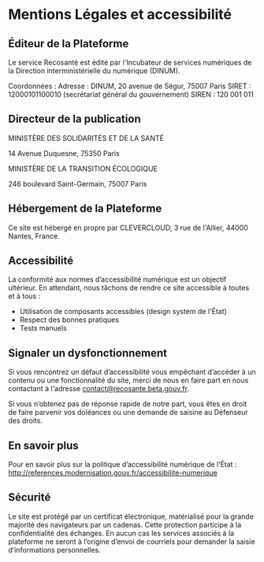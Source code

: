 # Mentions Légales et accessibilité


## Éditeur de la Plateforme
Le service Recosanté est édité par l'Incubateur de services numériques de la Direction interministérielle du numérique (DINUM).

Coordonnées :
Adresse : DINUM, 20 avenue de Ségur, 75007 Paris
SIRET : 12000101100010 (secrétariat général du gouvernement)
SIREN : 120 001 011


## Directeur de la publication

MINISTÈRE DES SOLIDARITÉS ET DE LA SANTÉ

14 Avenue Duquesne, 75350 Paris

MINISTÈRE DE LA TRANSITION ÉCOLOGIQUE

246 boulevard Saint-Germain, 75007 Paris


## Hébergement de la Plateforme
Ce site est hébergé en propre par CLEVERCLOUD, 3 rue de l'Allier, 44000 Nantes, France.


## Accessibilité
La conformité aux normes d’accessibilité numérique est un objectif ultérieur. En attendant, nous tâchons de rendre ce site accessible à toutes et à tous :

- Utilisation de composants accessibles (design system de l'État)
- Respect des bonnes pratiques
- Tests manuels


## Signaler un dysfonctionnement
Si vous rencontrez un défaut d’accessibilité vous empêchant d’accéder à un contenu ou une fonctionnalité du site, merci de nous en faire part en nous contactant à l'adresse contact@recosante.beta.gouv.fr.

Si vous n’obtenez pas de réponse rapide de notre part, vous êtes en droit de faire parvenir vos doléances ou une demande de saisine au Défenseur des droits.


## En savoir plus
Pour en savoir plus sur la politique d’accessibilité numérique de l’État : http://references.modernisation.gouv.fr/accessibilite-numerique


## Sécurité
Le site est protégé par un certificat électronique, matérialisé pour la grande majorité des navigateurs par un cadenas. Cette protection participe à la confidentialité des échanges. En aucun cas les services associés à la plateforme ne seront à l’origine d’envoi de courriels pour demander la saisie d’informations personnelles.
